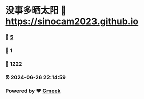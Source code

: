 # 没事多晒太阳 :link: https://sinocam2023.github.io 
### :page_facing_up: [5](https://sinocam2023.github.io/tag.html) 
### :speech_balloon: 1 
### :hibiscus: 1222 
### :alarm_clock: 2024-06-26 22:14:59 
### Powered by :heart: [Gmeek](https://github.com/Meekdai/Gmeek)

